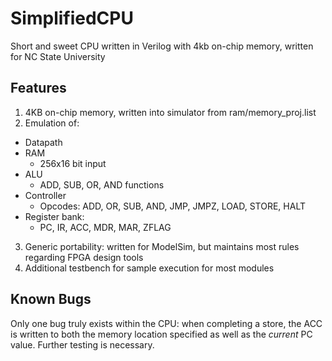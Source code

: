 # SimplifiedCPU
Short and sweet CPU written in Verilog with 4kb on-chip memory, written for NC State University 

## Features
1. 4KB on-chip memory, written into simulator from ram/memory_proj.list
2. Emulation of: 
  - Datapath
  - RAM 
    - 256x16 bit input
  - ALU
    - ADD, SUB, OR, AND functions
  - Controller
    - Opcodes: ADD, OR,  SUB, AND, JMP, JMPZ, LOAD, STORE, HALT
  - Register bank:
    - PC, IR, ACC, MDR, MAR, ZFLAG
3. Generic portability: written for ModelSim, but maintains most rules regarding FPGA design tools
4. Additional testbench for sample execution for most modules

## Known Bugs
Only one bug truly exists within the CPU: when completing a store, the ACC is written to both the memory location specified as well as the _current_ PC value. Further testing is necessary. 
